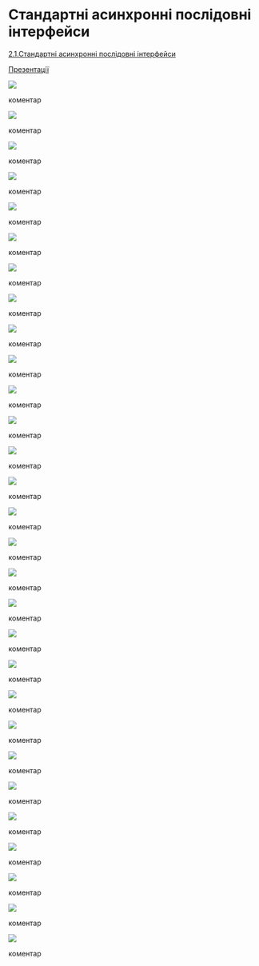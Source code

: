 # Стандартні асинхронні послідовні інтерфейси

[2.1.Стандартні асинхронні послідовні інтерфейси](http://youtu.be/QbC0KNzl784)

[Презентації](https://drive.google.com/file/d/1i449itmtzKxBjouE2UG7bUymocvTk66s/view?usp=sharing)

![](2_1/Слайд2.PNG)

коментар

![](2_1/Слайд3.PNG)

коментар

![](2_1/Слайд4.PNG)

коментар

![](2_1/Слайд5.PNG)

коментар

![](2_1/Слайд6.PNG)

коментар

![](2_1/Слайд7.PNG)

коментар

![](2_1/Слайд8.PNG)

коментар

![](2_1/Слайд9.PNG)

коментар

![](2_1/Слайд10.PNG)

коментар

![](2_1/Слайд11.PNG)

коментар

![](2_1/Слайд12.PNG)

коментар

![](2_1/Слайд13.PNG)

коментар

![](2_1/Слайд14.PNG)

коментар

![](2_1/Слайд15.PNG)

коментар

![](2_1/Слайд16.PNG)

коментар

![](2_1/Слайд17.PNG)

коментар

![](2_1/Слайд18.PNG)

коментар

![](2_1/Слайд19.PNG)

коментар

![](2_1/Слайд20.PNG)

коментар

![](2_1/Слайд21.PNG)

коментар

![](2_1/Слайд22.PNG)

коментар

![](2_1/Слайд23.PNG)

коментар

![](2_1/Слайд24.PNG)

коментар

![](2_1/Слайд25.PNG)

коментар

![](2_1/Слайд26.PNG)

коментар

![](2_1/Слайд27.PNG)

коментар

![](2_1/Слайд28.PNG)

коментар

![](2_1/Слайд29.PNG)

коментар

![](2_1/Слайд30.PNG)

коментар